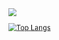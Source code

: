 <img src = "https://github-readme-stats.vercel.app/api?username=JuanSaz&&show_icons=true&title_color=ffffff&icon_color=c4a527&text_color=daf7dc&bg_color=151515">

[![Top Langs](https://github-readme-stats.vercel.app/api/top-langs/?username=JuanSaz&&show_icons=true&title_color=ffffff&icon_color=c4a527&text_color=daf7dc&bg_color=151515)](https://github.com/anuraghazra/github-readme-stats)

